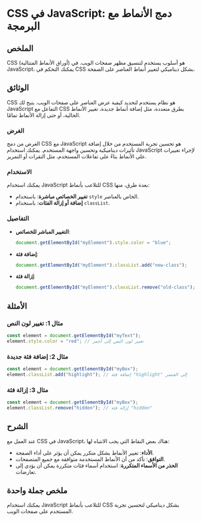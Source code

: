 <!--
Meta Description: # CSS في JavaScript: دمج الأنماط مع البرمجة ## الملخص CSS (أوراق الأنماط المتتالية) هو أسلوب يستخدم لتنسيق مظهر صفحات الويب. في JavaScript، يمكنك التح...
Meta Keywords: javascript, css, الأنماط, على, إضافة
-->

# CSS في JavaScript: دمج الأنماط مع البرمجة

## الملخص
CSS (أوراق الأنماط المتتالية) هو أسلوب يستخدم لتنسيق مظهر صفحات الويب. في JavaScript، يمكنك التحكم في CSS بشكل ديناميكي لتغيير أنماط العناصر على الصفحة.

## الوثائق
CSS هو نظام يستخدم لتحديد كيفية عرض العناصر على صفحات الويب. يتيح لك JavaScript التفاعل مع CSS بطرق متعددة، مثل إضافة أنماط جديدة، تغيير الأنماط الحالية، أو حتى إزالة الأنماط تمامًا. 

### الغرض
الغرض من دمج CSS مع JavaScript هو تحسين تجربة المستخدم من خلال إضافة تأثيرات ديناميكية وتحسين واجهة المستخدم. يمكنك استخدام JavaScript لإجراء تغييرات على الأنماط بناءً على تفاعلات المستخدم، مثل النقرات أو التمرير.

### الاستخدام
يمكنك استخدام JavaScript للتلاعب بأنماط CSS بعدة طرق، منها:
- **تغيير الخصائص مباشرة**: باستخدام `style` الخاص بالعناصر.
- **إضافة أو إزالة الفئات**: باستخدام `classList`.

### التفاصيل
- **التغيير المباشر للخصائص**:
  ```javascript
  document.getElementById("myElement").style.color = "blue";
  ```
- **إضافة فئة**:
  ```javascript
  document.getElementById("myElement").classList.add("new-class");
  ```
- **إزالة فئة**:
  ```javascript
  document.getElementById("myElement").classList.remove("old-class");
  ```

## الأمثلة
### مثال 1: تغيير لون النص
```javascript
const element = document.getElementById("myText");
element.style.color = "red"; // تغيير لون النص إلى أحمر
```

### مثال 2: إضافة فئة جديدة
```javascript
const element = document.getElementById("myBox");
element.classList.add("highlight"); // إضافة فئة "highlight" إلى العنصر
```

### مثال 3: إزالة فئة
```javascript
const element = document.getElementById("myBox");
element.classList.remove("hidden"); // إزالة فئة "hidden"
```

## الشرح
عند العمل مع CSS في JavaScript، هناك بعض النقاط التي يجب الانتباه لها:
- **الأداء**: تغيير الأنماط بشكل متكرر يمكن أن يؤثر على أداء الصفحة.
- **التوافق**: تأكد من أن الأنماط المستخدمة متوافقة مع جميع المتصفحات.
- **الحذر من الأسماء المتكررة**: استخدام أسماء فئات متكررة يمكن أن يؤدي إلى تعارضات.

## ملخص جملة واحدة
يمكنك استخدام JavaScript للتلاعب بأنماط CSS بشكل ديناميكي لتحسين تجربة المستخدم على صفحات الويب.